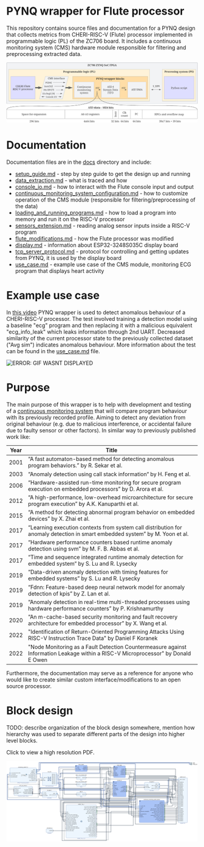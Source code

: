 # PYNQ wrapper for Flute processor
This repository contains source files and documentation for a PYNQ design that collects metrics from CHERI-RISC-V (Flute) processor implemented in programmable logic (PL) of the ZC706 board. It includes a continuous monitoring system (CMS) hardware module responsible for filtering and preprocessing extracted data.

![ERROR: IMAGE WASNT DISPLAYED](./images/overview_detailed.png)

# Documentation
Documentation files are in the [docs](./docs) directory and include:
* [setup_guide.md](./docs/setup_guide.md) - step by step guide to get the design up and running
* [data_extraction.md](./docs/data_extraction.md) - what is traced and how
* [console_io.md](./docs/console_io.md) - how to interact with the Flute console input and output 
* [continuous_monitoring_system_configuration.md](./docs/continuous_monitoring_system_configuration.md) - how to customize operation of the CMS module (responsible for filtering/preprocessing of the data)
* [loading_and_running_programs.md](./docs/loading_and_running_programs.md) - how to load a program into memory and run it on the RISC-V processor
* [sensors_extension.md](./docs/sensors_extension.md) - reading analog sensor inputs inside a RISC-V program
* [flute_modifications.md](./docs/flute_modifications.md) - how the Flute processor was modified
* [display.md](./docs/display.md) - information about ESP32-3248S035C display board
* [tcp_server_protocol.md](./docs/tcp_server_protocol.md) - protocol for controlling and getting updates from PYNQ, it is used by the display board
* [use_case.md](./docs/use_case.md) - example use case of the CMS module, monitoring ECG program that displays heart activity

# Example use case
In [this video](https://www.youtube.com/watch?v=mMTVhH6iV2M) PYNQ wrapper is used to detect anomalous behaviour of a CHERI-RISC-V processor. The test involved training a detection model using a baseline "ecg" program and then replacing it with a malicious equivalent "ecg_info_leak" which leaks information through 2nd UART. Decreased similarity of the current processor state to the previously collected dataset ("Avg sim") indicates anomalous behaviour. More information about the test can be found in the [use_case.md](./docs/use_case.md) file.

![ERROR: GIF WASNT DISPLAYED](./images/cms_gif_small_size.gif)

# Purpose
The main purpose of this wrapper is to help with development and testing of a [continuous monitoring system](https://github.com/michalmonday/continuous_monitoring_system) that will compare program behaviour with its previously recorded profile. Aiming to detect any deviation from original behaviour (e.g. due to malicious interference, or accidental failure due to faulty sensor or other factors). In similar way to previously published work like:  

| Year | Title |  
| ---- | ----- |
| 2001 | “A fast automaton-based method for detecting anomalous program behaviors.” by R. Sekar et al.  |  
| 2003 | “Anomaly detection using call stack information“ by H. Feng et al. |   
| 2006 | “Hardware-assisted run-time monitoring for secure program execution on embedded processors” by D. Arora et al.  |  
| 2012 | “A high-performance, low-overhead microarchitecture for secure program execution” by A.K. Kanuparthi et al.  |  
| 2015 | “A method for detecting abnormal program behavior on embedded devices” by X. Zhai et al.  |  
| 2017 | “Learning execution contexts from system call distribution for anomaly detection in smart embedded system” by M. Yoon et  al. |
| 2017 | “Hardware performance counters based runtime anomaly detection using svm” by M. F. B. Abbas et al.  |  
| 2017 | “Time and sequence integrated runtime anomaly detection for embedded system“ by S. Lu and R. Lysecky  |  
| 2019 | “Data-driven anomaly detection with timing features for embedded systems” by S. Lu and R. Lysecky  |  
| 2019 | “Fdnn: Feature-based deep neural network model for anomaly detection of kpis” by Z. Lan et al.  |  
| 2019 | “Anomaly detection in real-time multi-threaded processes using hardware performance counters” by P. Krishnamurthy  |  
| 2020 | “An m-cache-based security monitoring and fault recovery architecture for embedded processor” by X. Wang et al.  |  
| 2022 | "Identification of Return-Oriented Programming Attacks Using RISC-V Instruction Trace Data" by Daniel F Koranek
| 2022 | "Node Monitoring as a Fault Detection Countermeasure against Information Leakage within a RISC-V Microprocessor" by Donald E Owen

Furthermore, the documentation may serve as a reference for anyone who would like to create similar custom interface/modifications to an open source processor.


# Block design

TODO: describe organization of the block design somewhere, mention how hierarchy was used to separate different parts of the design into higher level blocks.

Click to view a high resolution PDF.

[<img alt="ERROR: IMAGE WASNT DISPLAYED" src="./images/block_design.png" />](./images/block_design.pdf)
